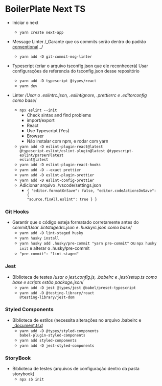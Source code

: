 # BoilerPlate Next TS

- Iniciar o next

  - <code>yarn create next-app</code>

- Message Linter /_Garante que os commits serão dentro do padrão [conventional](https://www.conventionalcommits.org/en/v1.0.0/#specification) _/

  - <code>yarn add -D git-commit-msg-linter</code>

- Typescript (criar o arquivo tsconfig.json que ele reconhecerá) Usar configurações de referencia do tsconfig.json desse repositório

  - <code>yarn add -D typescript @types/react</code>
  - <code>yarn dev</code>

- Linter /_Usar o .eslintrc.json, .eslintignore, .prettierrc e .editorconfig como base_/
  - <code>npx eslint --init</code>
    - Check sintax and find problems
    - import/export
    - React
    - Use Typescript (Yes)
    - Browser
    - Não instalar com npm, e rodar com yarn
  - <code>yarn add -D eslint-plugin-react@latest @typescript-eslint/eslint-plugin@latest @typescript-eslint/parser@latest eslint@latest</code>
  - <code>yarn add -D eslint-plugin-react-hooks</code>
  - <code>yarn add -D --exact prettier</code>
  - <code>yarn add -D eslint-plugin-prettier</code>
  - <code>yarn add -D eslint-config-prettier</code>
  - Adicionar arquivo ./vscode/settings.json
    - <code>{
            "editor.formatOnSave": false,
            "editor.codeActionsOnSave": {
              "source.fixAll.eslint": true
            }
          }
      </code>

### Git Hooks

- Garantir que o código esteja formatado corretamente antes do commit/_Usar .lintstagedrc.json e .huskyrc.json como base_/
  - <code>yarn add -D lint-staged husky</code>
  - <code>yarn husky install</code>
  - <code>yarn husky add .husky/pre-commit "yarn pre-commit"</code> ou <code>npx husky init</code> e alterar o .husky/pre-commit
  - <code>"pre-commit": "lint-staged"</code>

### Jest

- Biblioteca de testes /_usar o jest.config.js, .babelrc e .jest/setup.ts como base e scripts estão package.json_/
  - <code>yarn add -D jest @types/jest @babel/preset-typescript </code>
  - <code>yarn add -D @testing-library/react @testing-library/jest-dom</code>

### Styled Components
- Biblioteca de estilos (necessita alterações no arquivo .babelrc e [_document.tsx](https://github.com/React-Avancado/boilerplate/blob/master/src/pages/_document.tsx))
  - <code>yarn add -D @types/styled-components babel-plugin-styled-components</code>
  - <code>yarn add styled-components</code>
  - <code>yarn add -D jest-styled-components</code>

### StoryBook
- Biblioteca de testes (arquivos de configuração dentro da pasta storybook)
  - <code>npx sb init</code>
